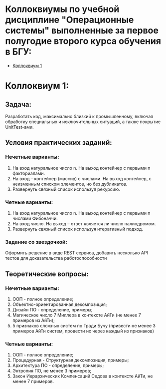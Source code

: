 # Коллоквиумы по учебной дисциплине "Операционные системы" выполненные за первое полугодие второго курса обучения в БГУ:
- [Коллоквиум 1](#Коллоквиум-1)

# Коллоквиум 1:

## Задача:
Разработать код, максимально близкий к промышленному, включая обработку специальных и исключительных ситуаций, а также покрытие UnitTest-ами.

## Условия практических заданий: 
### Нечетные варианты:
1. На вход натуральное число n. На выход контейнер с первыми n факториалами.
2. На вход – контейнер (массив) с числами. На выход контейнер, с неизменным списком элементов, но без дубликатов.
3. Развернуть связный список используя рекурсию.

### Четные варианты:
1. На вход натуральное число n. На выход контейнер с первыми n числами Фибоначчи.
2. На вход число. На выход – ответ является ли число палиндромом.
3. Развернуть связный список используя итеративный подход.

### Задание со звездочкой: 
Оформить решение в виде REST сервиса, добавить несколько API тестов для доказательства работоспособности


## Теоретические вопросы:
### Нечетные варианты:
1. ООП - полное определение;
2. Объектно-ориентированная декомпозиция;
3. Дизайн ПО - определение, примеры;
4. Магическое число 7 Миллера в контексте АйТи (не менее 7 примеров из АйТи);
5. 5 признаков сложных систем по Гради Бучу (привести не менее 3 примеров АйТи систем, провести их через каждый из признаков)

### Четные варианты:
1. ООП - полное определение;
2. Процедурная - Структурная декомпозиция, примеры;
3. Архитектура ПО - определение, примеры;
4. Энтропия ПО, не менее 3 примеров;
5. Закон Иерархических Компенсаций Седова в контексте АйТи, не менее 7 примеров.

